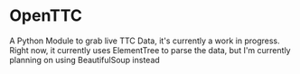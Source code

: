 # OpenTTC
A Python Module to grab live TTC Data, it's currently a work in progress. Right now, it currently uses ElementTree to parse the data, but I'm currently planning on using BeautifulSoup instead
